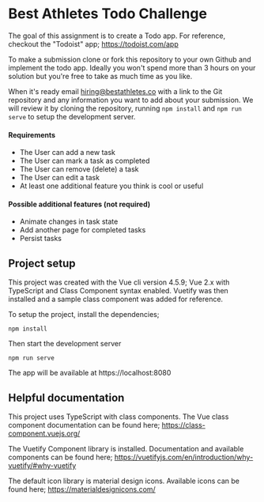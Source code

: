 # Best Athletes Todo Challenge

The goal of this assignment is to create a Todo app. For reference, checkout the "Todoist" app; https://todoist.com/app

To make a submission clone or fork this repository to your own Github and implement the todo app. Ideally you won't spend more than 3 hours on your solution but you're free to take as much time as you like.

When it's ready email hiring@bestathletes.co with a link to the Git repository and any information you want to add about your submission. We will review it by cloning the repository, running `npm install` and `npm run serve` to setup the development server.

#### Requirements
- The User can add a new task
- The User can mark a task as completed
- The User can remove (delete) a task
- The User can edit a task
- At least one additional feature you think is cool or useful

#### Possible additional features (not required)
- Animate changes in task state
- Add another page for completed tasks
- Persist tasks

## Project setup

This project was created with the Vue cli version 4.5.9; Vue 2.x with TypeScript and Class Component syntax enabled. Vuetify was then installed and a sample class component was added for reference.

To setup the project, install the dependencies;

```
npm install
```

Then start the development server
```
npm run serve
```

The app will be available at https://localhost:8080

## Helpful documentation

This project uses TypeScript with class components. The Vue class component documentation can be found here; https://class-component.vuejs.org/

The Vuetify Component library is installed. Documentation and available components can be found here; https://vuetifyjs.com/en/introduction/why-vuetify/#why-vuetify

The default icon library is material design icons. Available icons can be found here; https://materialdesignicons.com/

